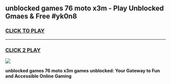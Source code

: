 
## unblocked games 76 moto x3m - Play Unblocked Gmaes & Free #yk0n8
<h3>
<a href="https://premium.freeplayer.one?title=unblocked_games_76_moto_x3m&ref=01M">CLICK TO PLAY</a></h3>
<hr>

<h3>
<a href="https://premium.freeplayer.one?title=unblocked_games_76_moto_x3m&ref=01M">CLICK 2 PLAY</a>
  
</h3>

<a href="https://premium.freeplayer.one?title=unblocked_games_76_moto_x3m&ref=01M"><img src="https://clearcache.store/games.png"></a>


**unblocked games 76 moto x3m games unblocked: Your Gateway to Fun and Accessible Online Gaming**
